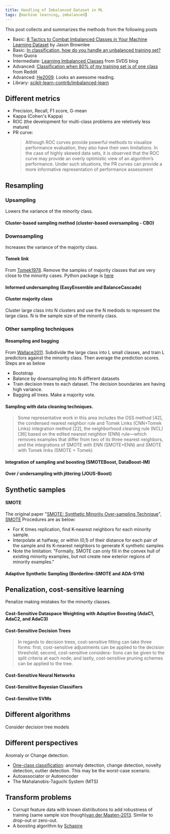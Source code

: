 ```yaml
---
title: Handling of Imbalanced Dataset in ML
tags: [machine learning, imbalanced]
---
```


This post collects and summarizes the methods from the following posts

+ Basic: [8 Tactics to Combat Imbalanced Classes in Your Machine Learning Dataset](http://machinelearningmastery.com/tactics-to-combat-imbalanced-classes-in-your-machine-learning-dataset/) by Jason Brownlee
+ Basic: [In classification, how do you handle an unbalanced training set?](https://www.quora.com/In-classification-how-do-you-handle-an-unbalanced-training-set) from Quora
+ Intermediate: [Learning Imbalanced Classes](http://svds.com/learning-imbalanced-classes/) from SVDS blog
+ Advanced: [Classification when 80% of my training set is of one class](https://www.reddit.com/r/MachineLearning/comments/12evgi/classification_when_80_of_my_training_set_is_of/) from Reddit
+ Advanced: [He2009](http://www.ele.uri.edu/faculty/he/PDFfiles/ImbalancedLearning.pdf). Looks an awesome reading.
+ Library: [scikit-learn-contrib/imbalanced-learn](https://github.com/scikit-learn-contrib/imbalanced-learn)

## Different metrics

+ Precision, Recall, F1 score, G-mean
+ Kappa (Cohen's Kappa)
+ ROC (the development for multi-class problems are reletively less mature)
+ PR curve:
  >Although ROC curves provide powerful methods to visualize performance evaluation, they also have their own limitations. In the case of highly skewed data sets, it is observed that the ROC curve may provide an overly optimistic view of an algorithm’s performance. Under such situations, the PR curves can provide a more informative representation of performance assessment

## Resampling

### Upsampling

Lowers the variance of the minority class.

#### Cluster-based sampling method (cluster-based oversampling - CBO)

### Downsampling

Increases the variance of the majority class.

#### Tomek link

From [Tomek1978].
Remove the samples of majority classes that are very close to the minority cases. Python package is [here](https://github.com/ojtwist/TomekLink)

#### Informed undersampling (EasyEnsemble and BalanceCascade)

#### Cluster majority class

Cluster large class into N clusters and use the N mediods to represent the large class. N is the sample size of the minority class.


### Other sampling techniques

#### Resampling and bagging

From [Wallace2011]. Subdivide the large class into L small classes, and train L predictors against the minority class. Then average the prediction scores. Steps are as below

+ Bootstrap
+ Balance by downsampling into N different datasets
+ Train decision trees to each dataset. The decision boundaries are having high variance.
+ Bagging all trees. Make a majority vote.

#### Sampling with data cleaning techniques. 

> Some representative work in this area includes the OSS method [42], the condensed nearest neighbor rule and Tomek Links (CNN+Tomek Links) integration method [22], the neighborhood cleaning rule (NCL) [36] based on the edited nearest neighbor (ENN) rule—which removes examples that differ from two of its three nearest neighbors, and the integrations of SMOTE with ENN (SMOTE+ENN) and SMOTE with Tomek links (SMOTE + Tomek)

#### Integration of sampling and boosting (SMOTEBoost, DataBoost-IM)

#### Over / undersampling with jittering (JOUS-Boost)

## Synthetic samples

#### SMOTE

The original paper "[SMOTE: Synthetic Minority Over-sampling Technique](http://www.jair.org/papers/paper953.html)", [SMOTE](https://arxiv.org/pdf/1106.1813.pdf)
Procedures are as below:

+ For K times replication, find K-nearest neighbors for each minority sample.
+ Interpolate at halfway, or within (0,1) of their distance for each pair of the sample and its K-nearest neighbors to generate K synthetic samples
+ Note the limitation: "Formally, SMOTE can only fill in the convex hull of existing minority examples, but not create new exterior regions of minority examples."

#### Adaptive Synthetic Sampling (Borderline-SMOTE and ADA-SYN)

## Penalization, cost-sensitive learning

Penalize making mistakes for the minority classes.

#### Cost-Sensitive Dataspace Weighting with Adaptive Boosting (AdaC1, AdaC2, and AdaC3)

#### Cost-Sensitive Decision Trees 

>In regards to decision trees, cost-sensitive fitting can take three forms: first, cost-sensitive adjustments can be applied to the decision threshold; second, cost-sensitive considera- tions can be given to the split criteria at each node; and lastly, cost-sensitive pruning schemes can be applied to the tree.

#### Cost-Sensitive Neural Networks

#### Cost-Sensitive Bayesian Classifiers

#### Cost-Sensitive SVMs


## Different algorithms

Consider decision tree models

## Different perspectives

Anomaly or Change detection.

+ [One-class classification](https://en.wikipedia.org/wiki/One-class_classification): anomaly detection, change detection, novelty detection, outlier detection. This may be the worst-case scenario.
+ Autoassociator or Autoencoder
+ The Mahalanobis-Taguchi System (MTS)

## Transform problems

+ Corrupt feature data with known distributions to add robustness of training (same sample size though)[van der Maaten-2013]. Similar to drop-out or zero-out.
+ A boosting algorithm by [Schapire](http://rob.schapire.net/papers/strengthofweak.pdf)


[Tomek1978]: https://www.scopus.com/record/display.uri?eid=2-s2.0-0016969272&origin=inward&txGid=8E86CF1FBDAADB531ACE35C3C1A4C41B.wsnAw8kcdt7IPYLO0V48gA%3a7
[Wallace2011]: http://ieeexplore.ieee.org/document/6137280/
[van der Maaten-2013]: http://jmlr.csail.mit.edu/proceedings/papers/v28/vandermaaten13.pdf


